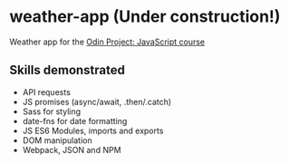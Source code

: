# weather-app (Under construction!)

Weather app for the <a href="https://www.theodinproject.com/lessons/node-path-javascript-weather-app">Odin Project: JavaScript course</a>

## Skills demonstrated

- API requests
- JS promises (async/await, .then/.catch)
- Sass for styling
- date-fns for date formatting
- JS ES6 Modules, imports and exports
- DOM manipulation
- Webpack, JSON and NPM